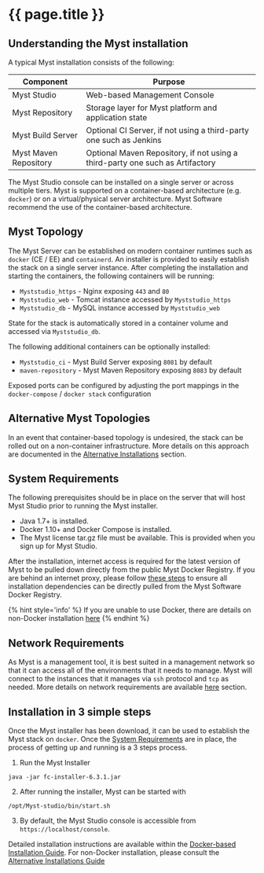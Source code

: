 # {{ page.title }}

<!-- toc -->

## Understanding the Myst installation

A typical Myst installation consists of the following:

| Component | Purpose |
| --------- | ----------- |
| Myst Studio | Web-based Management Console |
| Myst Repository | Storage layer for Myst platform and application state |
| Myst Build Server | Optional CI Server, if not using a third-party one such as Jenkins |
| Myst Maven Repository | Optional Maven Repository, if not using a third-party one such as Artifactory |

The Myst Studio console can be installed on a single server or across multiple tiers. Myst is supported on a container-based architecture (e.g. `docker`) or on a virtual/physical server architecture. Myst Software recommend the use of the container-based architecture.

## Myst Topology

The Myst Server can be established on modern container runtimes such as `docker` (CE / EE) and `containerd`. An installer is provided to easily establish the stack on a single server instance. After completing the installation and starting the containers, the following containers will be running:

- `Myststudio_https` - Nginx exposing `443` and `80`
- `Myststudio_web` - Tomcat instance accessed by `Myststudio_https`
- `Myststudio_db` - MySQL instance accessed by `Myststudio_web`

State for the stack is automatically stored in a container volume and accessed via `Myststudio_db`.

The following additional containers can be optionally installed:
- `Myststudio_ci` - Myst Build Server exposing `8081` by default
- `maven-repository` - Myst Maven Repository exposing `8083` by default

Exposed ports can be configured by adjusting the port mappings in the `docker-compose` / `docker stack` configuration

## Alternative Myst Topologies

In an event that container-based topology is undesired, the stack can be rolled out on a non-container infrastructure. More details on this approach are documented in the [Alternative Installations](alternatives/README.md) section.

## System Requirements

The following prerequisites should be in place on the server that will host Myst Studio prior to running the Myst installer.

 * Java 1.7+ is installed.
 * Docker 1.10+ and Docker Compose is installed.
 * The Myst license tar.gz file must be available. This is provided when you sign up for Myst Studio.

 After the installation, internet access is required for the latest version of Myst to be pulled down directly from the public Myst Docker Registry. If you are behind an internet proxy, please follow [these steps](https://rubiconred.gitbooks.io/Myst-help-center/content/how-do-i-setup-Myst-and-associated-components-to-use-an-internet-proxy.html) to ensure all installation dependencies can be directly pulled from the Myst Software Docker Registry.

 {% hint style='info' %}
 If you are unable to use Docker, there are details on non-Docker installation [here](alternatives/README.md)
 {% endhint %}

## Network Requirements

As Myst is a management tool, it is best suited in a management network so that it can access all of the environments that it needs to manage. Myst will connect to the instances that it manages via `ssh` protocol and `tcp` as needed. More details on network requirements are available [here](docker/README.md#network-requirements) section.

## Installation in 3 simple steps

Once the Myst installer has been download, it can be used to establish the Myst stack on `docker`. Once the [System Requirements](#system-requirements) are in place, the process of getting up and running is a 3 steps process.

1. Run the Myst Installer
```
java -jar fc-installer-6.3.1.jar
```
2. After running the installer, Myst can be started with
```
/opt/Myst-studio/bin/start.sh
```
3. By default, the Myst Studio console is accessible from  `https://localhost/console`.

Detailed installation instructions are available within the [Docker-based Installation Guide](docker/README.md). For non-Docker installation, please consult the [Alternative Installations Guide](alternatives/README.md)
